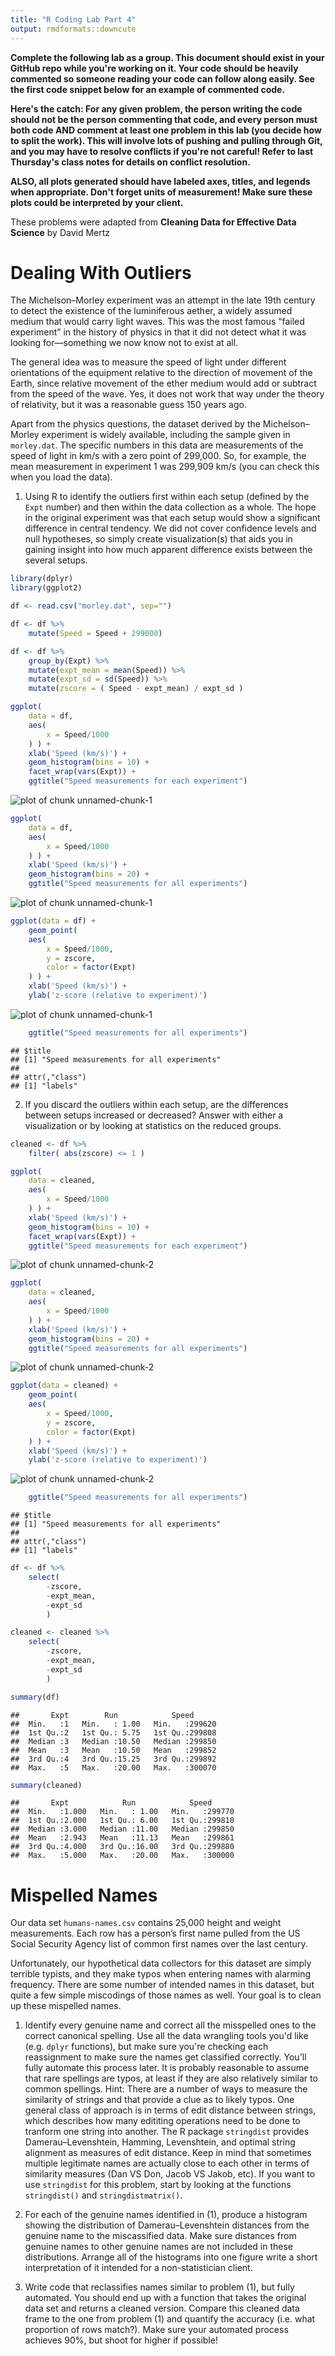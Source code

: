 ```yaml
---
title: "R Coding Lab Part 4"
output: rmdformats::downcute
---
```




**Complete the following lab as a group. This document should exist in your GitHub repo while you're working on it. Your code should be heavily commented so someone reading your code can follow along easily. See the first code snippet below for an example of commented code.**

**Here's the catch: For any given problem, the person writing the code should not be the person commenting that code, and every person must both code AND comment at least one problem in this lab (you decide how to split the work). This will involve lots of pushing and pulling through Git, and you may have to resolve conflicts if you're not careful! Refer to last Thursday's class notes for details on conflict resolution.**

**ALSO, all plots generated should have labeled axes, titles, and legends when appropriate. Don't forget units of measurement! Make sure these plots could be interpreted by your client.**

These problems were adapted from **Cleaning Data for Effective Data Science** by David Mertz

# Dealing With Outliers

The Michelson–Morley experiment was an attempt in the late 19th century to detect the existence of the luminiferous aether, a widely assumed medium that would carry light waves. This was the most famous “failed experiment” in the history of physics in that it did not detect what it was looking for—something we now know not to exist at all.

The general idea was to measure the speed of light under different orientations of the equipment relative to the direction of movement of the Earth, since relative movement of the ether medium would add or subtract from the speed of the wave. Yes, it does not work that way under the theory of relativity, but it was a reasonable guess 150 years ago.

Apart from the physics questions, the dataset derived by the Michelson–Morley experiment is widely available, including the sample given in `morley.dat`. The specific numbers in this data are measurements of the speed of light in km/s with a zero point of 299,000. So, for example, the mean measurement in experiment 1 was 299,909 km/s (you can check this when you load the data).

1) Using R to identify the outliers first within each setup (defined by the `Expt` number) and then within the data collection as a whole. The hope in the original experiment was that each setup would show a significant difference in central tendency. We did not cover confidence levels and null hypotheses, so simply create visualization(s) that aids you in gaining insight into how much apparent difference exists between the several setups.


```r
library(dplyr)
library(ggplot2)

df <- read.csv("morley.dat", sep="")

df <- df %>%
    mutate(Speed = Speed + 299000)

df <- df %>%
    group_by(Expt) %>%
    mutate(expt_mean = mean(Speed)) %>%
    mutate(expt_sd = sd(Speed)) %>%
    mutate(zscore = ( Speed - expt_mean) / expt_sd )

ggplot(
    data = df,
    aes(
        x = Speed/1000
    ) ) +
    xlab('Speed (km/s)') +
    geom_histogram(bins = 10) +
    facet_wrap(vars(Expt)) +
    ggtitle("Speed measurements for each experiment")
```

![plot of chunk unnamed-chunk-1](figure/unnamed-chunk-1-1.png)

```r
ggplot(
    data = df,
    aes(
        x = Speed/1000
    ) ) +
    xlab('Speed (km/s)') +
    geom_histogram(bins = 20) +
    ggtitle("Speed measurements for all experiments")
```

![plot of chunk unnamed-chunk-1](figure/unnamed-chunk-1-2.png)

```r
ggplot(data = df) +
    geom_point(
    aes(
        x = Speed/1000,
        y = zscore,
        color = factor(Expt)
    ) ) +
    xlab('Speed (km/s)') +
    ylab('z-score (relative to experiment)')
```

![plot of chunk unnamed-chunk-1](figure/unnamed-chunk-1-3.png)

```r
    ggtitle("Speed measurements for all experiments")
```

```
## $title
## [1] "Speed measurements for all experiments"
## 
## attr(,"class")
## [1] "labels"
```

2) If you discard the outliers within each setup, are the differences between setups increased or decreased? Answer with either a visualization or by looking at statistics on the reduced groups.


```r
cleaned <- df %>%
    filter( abs(zscore) <= 1 )

ggplot(
    data = cleaned,
    aes(
        x = Speed/1000
    ) ) +
    xlab('Speed (km/s)') +
    geom_histogram(bins = 10) +
    facet_wrap(vars(Expt)) +
    ggtitle("Speed measurements for each experiment")
```

![plot of chunk unnamed-chunk-2](figure/unnamed-chunk-2-1.png)

```r
ggplot(
    data = cleaned,
    aes(
        x = Speed/1000
    ) ) +
    xlab('Speed (km/s)') +
    geom_histogram(bins = 20) +
    ggtitle("Speed measurements for all experiments")
```

![plot of chunk unnamed-chunk-2](figure/unnamed-chunk-2-2.png)

```r
ggplot(data = cleaned) +
    geom_point(
    aes(
        x = Speed/1000,
        y = zscore,
        color = factor(Expt)
    ) ) +
    xlab('Speed (km/s)') +
    ylab('z-score (relative to experiment)')
```

![plot of chunk unnamed-chunk-2](figure/unnamed-chunk-2-3.png)

```r
    ggtitle("Speed measurements for all experiments")
```

```
## $title
## [1] "Speed measurements for all experiments"
## 
## attr(,"class")
## [1] "labels"
```

```r
df <- df %>%
    select(
        -zscore,
        -expt_mean,
        -expt_sd
        )

cleaned <- cleaned %>%
    select(
        -zscore,
        -expt_mean,
        -expt_sd
        )

summary(df)
```

```
##       Expt        Run            Speed       
##  Min.   :1   Min.   : 1.00   Min.   :299620  
##  1st Qu.:2   1st Qu.: 5.75   1st Qu.:299808  
##  Median :3   Median :10.50   Median :299850  
##  Mean   :3   Mean   :10.50   Mean   :299852  
##  3rd Qu.:4   3rd Qu.:15.25   3rd Qu.:299892  
##  Max.   :5   Max.   :20.00   Max.   :300070
```

```r
summary(cleaned)
```

```
##       Expt            Run            Speed       
##  Min.   :1.000   Min.   : 1.00   Min.   :299770  
##  1st Qu.:2.000   1st Qu.: 6.00   1st Qu.:299810  
##  Median :3.000   Median :11.00   Median :299850  
##  Mean   :2.943   Mean   :11.13   Mean   :299861  
##  3rd Qu.:4.000   3rd Qu.:16.00   3rd Qu.:299880  
##  Max.   :5.000   Max.   :20.00   Max.   :300000
```

# Mispelled Names
Our data set `humans-names.csv` contains 25,000 height and weight measurements. Each row has a person’s first name pulled from the US Social Security Agency list of common first names over the last century.

Unfortunately, our hypothetical data collectors for this dataset are simply terrible typists, and they make typos when entering names with alarming frequency. There are some number of intended names in this dataset, but quite a few simple miscodings of those names as well. Your goal is to clean up these mispelled names.

1) Identify every genuine name and correct all the misspelled ones to the correct canonical spelling. Use all the data wrangling tools you'd like (e.g. `dplyr` functions), but make sure you're checking each reassignment to make sure the names get classified correctly. You'll fully automate this process later. It is probably reasonable to assume that rare spellings are typos, at least if they are also relatively similar to common spellings.
Hint: There are a number of ways to measure the similarity of strings and that provide a clue as to likely typos. One general class of approach is in terms of edit distance between strings, which describes how many edititing operations need to be done to tranform one string into another. The R package `stringdist` provides Damerau–Levenshtein, Hamming, Levenshtein, and optimal string alignment as measures of edit distance. Keep in mind that sometimes multiple legitimate names are actually close to each other in terms of similarity measures (Dan VS Don, Jacob VS Jakob, etc). If you want to use `stringdist` for this problem, start by looking at the functions `stringdist()` and `stringdistmatrix()`.

2) For each of the genuine names identified in (1), produce a histogram showing the distribution of Damerau–Levenshtein distances from the genuine name to the miscassified data. Make sure distances from genuine names to other genuine names are not included in these distributions.
Arrange all of the histograms into one figure write a short interpretation of it intended for a non-statistician client.

3) Write code that reclassifies names similar to problem (1), but fully automated. You should end up with a function that takes the original data set and returns a cleaned version. Compare this cleaned data frame to the one from problem (1) and quantify the accuracy (i.e. what proportion of rows match?). Make sure your automated process achieves 90%, but shoot for higher if possible!

